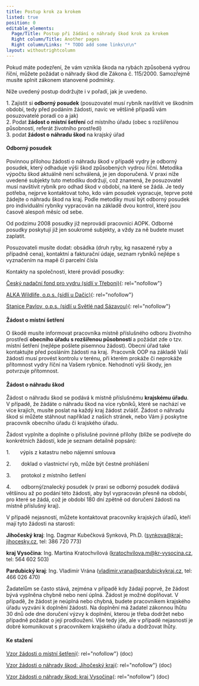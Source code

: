 ```yaml
---
title: Postup krok za krokem
listed: true
position: 0
editable_elements:
  Page/Title: Postup při žádání o náhrady škod krok za krokem
  Right column/Title: Another pages
  Right column/Links: "* TODO add some links\n\n"
layout: withoutrightcolumn
---
```

Pokud máte podezření, že vám vznikla škoda na rybách způsobená vydrou
říční, můžete požádat o náhrady škod dle Zákona č. 115/2000. Samozřejmě
musíte splnit zákonem stanovené podmínky.

Níže uvedený postup dodržujte i v pořadí, jak je uvedeno.

1\. Zajistit si **odborný posudek** (posuzovatel musí rybník navštívit ve
škodním období, tedy před podáním žádosti, navíc ve většině případů vám
posuzovatelé poradí co a jak)   
 2. Podat **žádost o místní šetření** od místního úřadu (obec s
rozšířenou působností, referát životního prostředí)  
 3. podat **žádost o náhradu škod** na krajský úřad



#### Odborný posudek



Povinnou přílohou žádosti o náhradu škod v případě vydry je odborný
posudek, který odhaduje výši škod způsobených vydrou říční. Metodika
výpočtu škod aktuálně není schválená, je jen doporučená. V praxi níže
uvedené subjekty tuto metodiku dodržují, což znamená, že posuzovatel
musí navštívit rybník pro odhad škod v období, na které se žádá. Je tedy
potřeba, nejprve kontaktovat toho, kdo vám posudek vypracuje, teprve
poté žádejte o náhradu škod na kraj. Podle metodiky musí být odborný
posudek pro individuální rybníky vypracován na základě dvou kontrol,
které jsou časově alespoň měsíc od sebe.

Od podzimu 2008 posudky již neprovádí pracovníci AOPK. Odborné posudky
poskytují již jen soukromé subjekty, a vždy za ně budete muset zaplatit.

Posuzovateli musíte dodat: obsádka (druh ryby, kg nasazené ryby a
případně cena), kontaktní a fakturační údaje, seznam rybníků nejlépe s
vyznačením na mapě či parcelní čísla

Kontakty na společnosti, které provádí posudky:

[Český nadační fond pro vydru (sídlí v Třeboni)][1]{: rel="nofollow"}

[ALKA Wildlife, o.p.s. (sídlí u Dačic)][2]{: rel="nofollow"}

[Stanice Pavlov, o.p.s. (sídlí u Světlé nad Sázavou)][3]{:
rel="nofollow"}



#### Žádost o místní šetření



O škodě musíte informovat pracovníka místně příslušného odboru životního
prostředí <strong>obecního úřadu s rozšířenou působností </strong>a
požádat zde o tzv. místní šetření (nejlépe pošlete písemnou žádost).
Obecní úřad také kontaktujte před posláním žádosti na kraj.  Pracovník
OOP na základě Vaší žádosti musí provést kontrolu v terénu, při kterém
prokáže či neprokáže přítomnost vydry říční na Vašem rybníce. Nehodnotí
výši škody, jen potvrzuje přítomnost.



#### Žádost o náhradu škod



Žádost o náhradu škod se podává k místně příslušnému **krajskému
úřadu**. V případě, že žádáte o náhradu škod na více rybníků, které se
nachází ve více krajích, musíte poslat na každý kraj žádost zvlášť.
Žádost o náhradu škod si můžete stáhnout například z našich stránek,
nebo Vám ji poskytne pracovník obecního úřadu či krajského úřadu.

Žádost vyplníte a doplníte o příslušné povinné přílohy (blíže se
podívejte do konkrétních žádostí, kde je seznam detailně popsán):

1\.       výpis z katastru nebo nájemní smlouva

2\.       doklad o vlastnictví ryb, může být čestné prohlášení

3\.       protokol z místního šetření

4\.       odborný/znalecký posudek (v praxi se odborný posudek dodává
většinou až po podání této žádosti, aby byl vypracován přesně na období,
pro které se žádá, což je období 180 dní zpětně od doručení žádosti na
místně příslušný kraj).

V případě nejasností, můžete kontaktovat pracovníky krajských úřadů,
kteří mají tyto žádosti na starosti:

**Jihočeský kraj**\: Ing. Dagmar Kubečková Synková, Ph.D.
(synkova@kraj-jihocesky.cz, tel: 386 720 773)

**kraj Vysočina**\: Ing. Martina Kratochvílová
(kratochvilova.m@kr-vysocina.cz, tel: 564 602 503)

**Pardubický kraj**\: Ing. Vladimír Vrána
(vladimir.vrana@pardubickykraj.cz, tel: 466 026 470)

Žadatelům se často stává, zejména v případě kdy žádají poprvé, že žádost
bývá vyplněna chybně nebo není úplná. Žádost je možné doplňovat. V
případě, že žádost je neúplná nebo chybná, budete pracovníkem krajského
úřadu vyzváni k doplnění žádosti. Na doplnění má žadatel zákonnou lhůtu
30 dnů ode dne doručení výzvy k doplnění, kterou je třeba dodržet nebo
případně požádat o její prodloužení. Vše tedy jde, ale v případě
nejasností je dobré komunikovat s pracovníkem krajského úřadu a
dodržovat lhůty.



#### Ke stažení

[Vzor žádosti o místní šetření](/uploads/vzor_zadost_mistni_setreni.doc
"vzor_zadost_mistni_setren..."){: rel="nofollow"} (doc)

[Vzor žádosti o náhrady škod: Jihočeský
kraj](/uploads/vzor_zadost_jihocesky.doc "vzor_zadost_jihocesky.doc"){:
rel="nofollow"} (doc)

[Vzor žádosti o náhrady škod: kraj
Vysočina](/uploads/vzor_zadost_vysocina.doc
"vzor_zadost_vysocina.doc"){: rel="nofollow"} (doc)



[1]: http://vydry.org/nas-tym/ "Český nadační fond pro vydru"
[2]: http://www.alkawildlife.eu/page.php?mx=7_vydra-a-skody&amp;ax=3_jak-zadat-o-nahradu-skod&amp;lx=cz&amp;ft=&amp;us= "ALKA Wildlife, o.p.s."
[3]: http://www.stanicepavlov.eu/kontakt "Stanice Pavlov, o.p.s."
